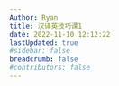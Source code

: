 ```yaml
---
Author: Ryan
title: 汉译英技巧课1
date: 2022-11-10 12:12:22
lastUpdated: true
#sidebar: false
breadcrumb: false
#contributors: false
---
```

